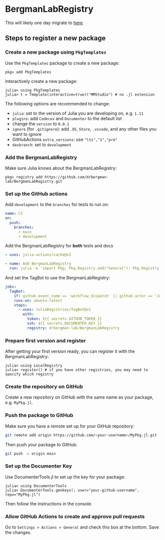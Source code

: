 # BergmanLabRegistry

This will likely one day migrate to [here](https://github.com/drbergman-lab/BergmanLabRegistry).

## Steps to register a new package
### Create a new package using `PkgTemplates`
Use the `PkgTemplates` package to create a new package:
```julia-repl
pkg> add PkgTemplates
```
Interactively create a new package:
```julia-repl
julia> using PkgTemplates
julia> t = Template(interactive=true)("MMStudio") # no .jl extension
```

The following options are recommended to change:
- `julia`: set to the version of Julia you are developing on, e.g. `1.11`
- `plugins`: add `Codecov` and `Documenter` to the default list
- change the `version` to `0.0.1`
- `ignore` (for `.gitignore`): add `.DS_Store`, `.vscode`, and any other files you want to ignore
- GitHubActions `extra_versions`: use `"lts","1","pre"`
- `devbranch`: set to `development`

### Add the BergmanLabRegistry
Make sure Julia knows about the BergmanLabRegistry:
```julia-repl
pkg> registry add https://github.com/drbergman-lab/BergmanLabRegistry.git
```

### Set up the GitHub actions
Add `development` to the `branches` for tests to run on:
```yaml
name: CI
on:
  push:
    branches:
      - main
      - development
```

Add the BergmanLabRegistry for **both** tests and docs
```yaml
- uses: julia-actions/cache@v2

- name: Add BergmanLabRegistry
  run: julia -e 'import Pkg; Pkg.Registry.add("General"); Pkg.Registry.add(Pkg.RegistrySpec(url="https://github.com/drbergman-lab/BergmanLabRegistry.git"))'
```

And set the TagBot to use the BergmanLabRegistry:
```yaml
jobs:
  TagBot:
    if: github.event_name == 'workflow_dispatch' || github.actor == 'JuliaTagBot'
    runs-on: ubuntu-latest
    steps:
      - uses: JuliaRegistries/TagBot@v1
        with:
          token: ${{ secrets.GITHUB_TOKEN }}
          ssh: ${{ secrets.DOCUMENTER_KEY }}
          registry: drbergman-lab/BergmanLabRegistry
```

### Prepare first version and register
After getting your first version ready, you can register it with the BergmanLabRegistry:
```julia-repl
julia> using LocalRegistry
julia> register() # if you have other registries, you may need to specify which registry
```

### Create the repository on GitHub
Create a new repository on GitHub with the same name as your package, e.g. `MyPkg.jl`.

### Push the package to GitHub
Make sure you have a remote set up for your GitHub repository:
```sh
git remote add origin https://github.com/<your-username>/MyPkg.jl.git
```

Then push your package to GitHub:
```sh
git push -u origin main
```

### Set up the Documenter Key
Use DocumenterTools.jl to set up the key for your package:
```julia-repl
julia> using DocumenterTools
julia> DocumenterTools.genkeys(; user="your-github-username", repo="MyPkg.jl")
```
Then follow the instructions in the console.

### Allow GitHub Actions to create and approve pull requests
Go to `Settings > Actions > General` and check this box at the bottom.
Save the changes.